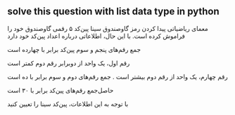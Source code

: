 solve this question with list data type in python
---------------------------------------------------------

معمای ریاضیاتی پیدا کردن رمز گاوصندوق
سینا پین‌کد ۵ رقمی گاوصندوق خود را فراموش کرده است. با این حال، اطلاعاتی درباره اعداد پین‌کد خود دارد

 جمع رقم‌های پنجم و سوم پین‌کد برابر با چهارده است
 
 رقم اول، یک واحد از دوبرابر رقم‌ دوم کمتر است
 
 رقم چهارم، یک واحد از رقم دوم بیشتر است
 .
 جمع رقم‌های دوم و سوم برابر با ده است
 
 حاصل‌جمع رقم‌های پین‌کد برابر با ۳۰ است

با توجه به این اطلاعات، پین‌کد سینا را تعیین کنید
